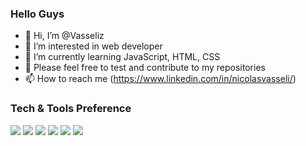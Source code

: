 ### Hello Guys

- 👋 Hi, I’m @Vasseliz
- 👀 I’m interested in web developer
- 🌱 I’m currently learning JavaScript, HTML, CSS
- 💞️ Please feel free to test and contribute to my repositories
- 📫 How to reach me (https://www.linkedin.com/in/nicolasvasseli/)



### Tech & Tools Preference

<img src = "https://img.shields.io/badge/-HTML5-E34F26?style=flat&logo=html5&logoColor=white"> <img src = "https://img.shields.io/badge/-CSS3-1572B6?style=flat&logo=css3&logoColor=white"> <img src="https://img.shields.io/badge/-JavaScript-eed718?style=flat&logo=javascript&logoColor=ffffff"> <img src="http://img.shields.io/badge/-Git-F1502F?style=flat&logo=git&logoColor=FFFFFF"> <img src="http://img.shields.io/badge/-Github-000000?style=flat&logo=github&logoColor=FFFFFF"> <img src="http://img.shields.io/badge/-VS%20Code-007ACC?style=flat&logo=visual%20studio%20code&logoColor=white">

